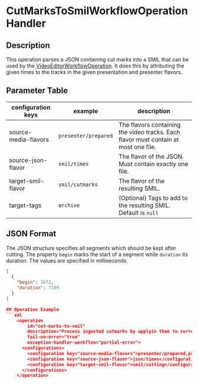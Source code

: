 CutMarksToSmilWorkflowOperationHandler
===================================

Description
-----------

This operation parses a JSON containing cut marks into a SMIL that can be used by the 
[VideoEditorWorkflowOperation](editor-woh.md). It does this by attributing the given times to the tracks in the 
given presentation and presenter flavors. 

## Parameter Table

|configuration keys         |example                |description                                                    |
|------------------         |-----------            |---------------------------------------------------------------|
|source-media-flavors       |`presenter/prepared`   |The flavors containing the video tracks. Each flavor must contain at most one file.                   
|source-json-flavor         |`smil/times`           |The flavor of the JSON. Must contain exactly one file.|
|target-smil-flavor         |`smil/cutmarks`        |The flavor of the resulting SMIL.|
|target-tags                |`archive`              |(Optional) Tags to add to the resulting SMIL. Default is `null`|

## JSON Format
The JSON structure specifies all segments which should be kept after cutting.
The property `begin` marks the start of a segment while `duration` its duration.
The values are specified in milliseconds.

```json
[
  {
    "begin": 1672,
    "duration": 7199
  }
]

## Operation Example
```xml
    <operation
        id="cut-marks-to-smil"
        description="Process ingested cutmarks by applyin them to current tracks"
        fail-on-error="true"
        exception-handler-workflow="partial-error">
      <configurations>
        <configuration key="source-media-flavors">presenter/prepared,presentation/prepared</configuration>
        <configuration key="source-json-flavor">json/times</configuration>
        <configuration key="target-smil-flavor">smil/cutting</configuration>
      </configurations>
    </operation>
